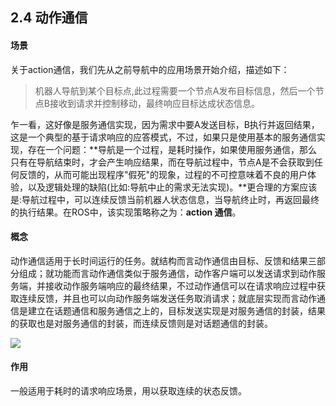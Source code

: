 ## 2.4 动作通信

#### 场景

关于action通信，我们先从之前导航中的应用场景开始介绍，描述如下：

> 机器人导航到某个目标点,此过程需要一个节点A发布目标信息，然后一个节点B接收到请求并控制移动，最终响应目标达成状态信息。

乍一看，这好像是服务通信实现，因为需求中要A发送目标，B执行并返回结果，这是一个典型的基于请求响应的应答模式，不过，如果只是使用基本的服务通信实现，存在一个问题：**导航是一个过程，是耗时操作，如果使用服务通信，那么只有在导航结束时，才会产生响应结果，而在导航过程中，节点A是不会获取到任何反馈的，从而可能出现程序"假死"的现象，过程的不可控意味着不良的用户体验，以及逻辑处理的缺陷\(比如:导航中止的需求无法实现\)。**更合理的方案应该是:导航过程中，可以连续反馈当前机器人状态信息，当导航终止时，再返回最终的执行结果。在ROS中，该实现策略称之为：**action 通信**。

#### 概念

动作通信适用于长时间运行的任务。就结构而言动作通信由目标、反馈和结果三部分组成；就功能而言动作通信类似于服务通信，动作客户端可以发送请求到动作服务端，并接收动作服务端响应的最终结果，不过动作通信可以在请求响应过程中获取连续反馈，并且也可以向动作服务端发送任务取消请求；就底层实现而言动作通信是建立在话题通信和服务通信之上的，目标发送实现是对服务通信的封装，结果的获取也是对服务通信的封装，而连续反馈则是对话题通信的封装。

![](/assets/2.4action通信模型.gif)

#### 作用

一般适用于耗时的请求响应场景，用以获取连续的状态反馈。

